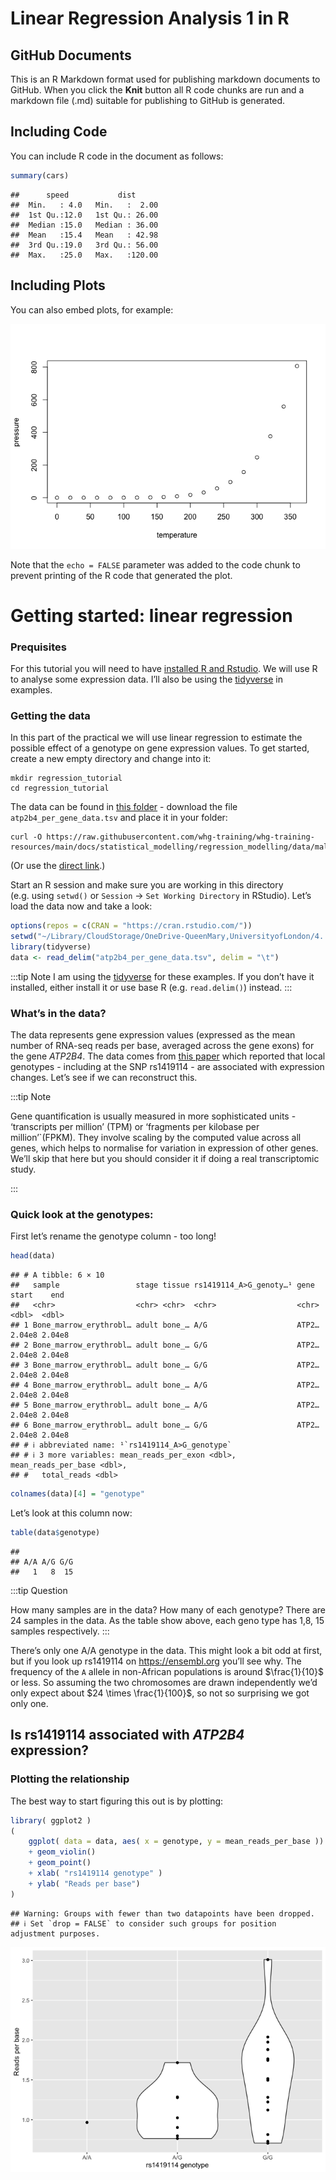 Linear Regression Analysis 1 in R
================

## GitHub Documents

This is an R Markdown format used for publishing markdown documents to
GitHub. When you click the **Knit** button all R code chunks are run and
a markdown file (.md) suitable for publishing to GitHub is generated.

## Including Code

You can include R code in the document as follows:

``` r
summary(cars)
```

    ##      speed           dist       
    ##  Min.   : 4.0   Min.   :  2.00  
    ##  1st Qu.:12.0   1st Qu.: 26.00  
    ##  Median :15.0   Median : 36.00  
    ##  Mean   :15.4   Mean   : 42.98  
    ##  3rd Qu.:19.0   3rd Qu.: 56.00  
    ##  Max.   :25.0   Max.   :120.00

## Including Plots

You can also embed plots, for example:

![](Linear-Regression-Analysis-1-in-R_files/figure-gfm/pressure-1.png)<!-- -->

Note that the `echo = FALSE` parameter was added to the code chunk to
prevent printing of the R code that generated the plot.

# Getting started: linear regression

### Prequisites

For this tutorial you will need to have [installed R and
Rstudio](/prerequisites/R.md). We will use R to analyse some expression
data. I’ll also be using the [tidyverse](/prerequisites/tidyverse.md) in
examples.

### Getting the data

In this part of the practical we will use linear regression to estimate
the possible effect of a genotype on gene expression values. To get
started, create a new empty directory and change into it:

    mkdir regression_tutorial
    cd regression_tutorial

The data can be found in [this
folder](https://github.com/whg-training/whg-training-resources/tree/main/docs/statistical_modelling/regression_modelling/data/malariagen) -
download the file `atp2b4_per_gene_data.tsv` and place it in your
folder:

    curl -O https://raw.githubusercontent.com/whg-training/whg-training-resources/main/docs/statistical_modelling/regression_modelling/data/malariagen/atp2b4_per_gene_data.tsv

(Or use the [direct link](./data/malariagenatp2b4_per_gene_data.tsv).)

Start an R session and make sure you are working in this directory
(e.g. using `setwd()` or `Session` -\> `Set Working Directory` in
RStudio). Let’s load the data now and take a look:

``` r
options(repos = c(CRAN = "https://cran.rstudio.com/"))
setwd("~/Library/CloudStorage/OneDrive-QueenMary,UniversityofLondon/4. Self-learning/WHG training/whg-training-resources-replicate/docs/statistical_modelling/regression_modelling/data")
library(tidyverse)
data <- read_delim("atp2b4_per_gene_data.tsv", delim = "\t") 
```

:::tip Note I am using the [tidyverse](https://www.tidyverse.org) for
these examples. If you don’t have it installed, either install it or use
base R (e.g. `read.delim()`) instead. :::

### What’s in the data?

The data represents gene expression values (expressed as the mean number
of RNA-seq reads per base, averaged across the gene exons) for the gene
*ATP2B4*. The data comes from [this
paper](https://doi.org/10.1172/JCI94378) which reported that local
genotypes - including at the SNP rs1419114 - are associated with
expression changes. Let’s see if we can reconstruct this.

:::tip Note

Gene quantification is usually measured in more sophisticated units -
‘transcripts per million’ (TPM) or ‘fragments per kilobase per
million’\`(FPKM). They involve scaling by the computed value across all
genes, which helps to normalise for variation in expression of other
genes. We’ll skip that here but you should consider it if doing a real
transcriptomic study.

:::

### Quick look at the genotypes:

First let’s rename the genotype column - too long!

``` r
head(data)
```

    ## # A tibble: 6 × 10
    ##   sample                 stage tissue rs1419114_A>G_genoty…¹ gene   start    end
    ##   <chr>                  <chr> <chr>  <chr>                  <chr>  <dbl>  <dbl>
    ## 1 Bone_marrow_erythrobl… adult bone_… A/G                    ATP2… 2.04e8 2.04e8
    ## 2 Bone_marrow_erythrobl… adult bone_… G/G                    ATP2… 2.04e8 2.04e8
    ## 3 Bone_marrow_erythrobl… adult bone_… G/G                    ATP2… 2.04e8 2.04e8
    ## 4 Bone_marrow_erythrobl… adult bone_… A/G                    ATP2… 2.04e8 2.04e8
    ## 5 Bone_marrow_erythrobl… adult bone_… A/G                    ATP2… 2.04e8 2.04e8
    ## 6 Bone_marrow_erythrobl… adult bone_… G/G                    ATP2… 2.04e8 2.04e8
    ## # ℹ abbreviated name: ¹​`rs1419114_A>G_genotype`
    ## # ℹ 3 more variables: mean_reads_per_exon <dbl>, mean_reads_per_base <dbl>,
    ## #   total_reads <dbl>

``` r
colnames(data)[4] = "genotype"
```

Let’s look at this column now:

``` r
table(data$genotype)
```

    ## 
    ## A/A A/G G/G 
    ##   1   8  15

:::tip Question

How many samples are in the data? How many of each genotype? There are
24 samples in the data. As the table show above, each geno type has 1,8,
15 samples respectively. :::

There’s only one A/A genotype in the data. This might look a bit odd at
first, but if you look up rs1419114 on <https://ensembl.org> you’ll see
why. The frequency of the `A` allele in non-African populations is
around $\frac{1}{10}$ or less. So assuming the two chromosomes are drawn
independently we’d only expect about $24 \times \frac{1}{100}$, so not
so surprising we got only one.

## Is rs1419114 associated with *ATP2B4* expression?

### Plotting the relationship

The best way to start figuring this out is by plotting:

``` r
library( ggplot2 )
(
    ggplot( data = data, aes( x = genotype, y = mean_reads_per_base ))
    + geom_violin()
    + geom_point()
    + xlab( "rs1419114 genotype" )
    + ylab( "Reads per base")
)
```

    ## Warning: Groups with fewer than two datapoints have been dropped.
    ## ℹ Set `drop = FALSE` to consider such groups for position adjustment purposes.

![](Linear-Regression-Analysis-1-in-R_files/figure-gfm/unnamed-chunk-4-1.png)<!-- -->
